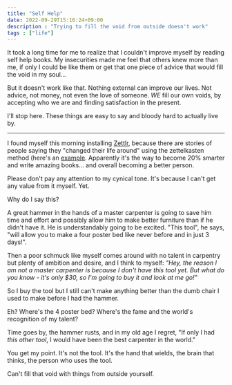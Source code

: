 ```yaml
---
title: "Self Help"
date: 2022-09-29T15:16:24+09:00
description : "Trying to fill the void from outside doesn't work"
tags : ["life"]
---
```


It took a long time for me to realize that I couldn't improve myself by
reading self help books. My insecurities made me feel that others knew
more than me, if only I could be like them or get that one piece of advice
that would fill the void in my soul...

But it doesn't work like that. Nothing external can improve our lives. Not
advice, not money, not even the love of someone. _WE_ fill our own voids,
by accepting who we are and finding satisfaction in the present.

I'll stop here. These things are easy to say and bloody hard to
actually live by.

---

I found myself this morning installing [Zettlr](https://www.zettlr.com/#), 
because there are stories of people saying they "changed their life
around" using the zettelkasten method (here's an
[example](https://www.bryanlee.net/blog/the-life-changing-magic-of-zettelkasten). Apparently it's
the way to become 20% smarter and write amazing books... and overall
becoming a better person.

Please don't pay any attention to my cynical tone. It's because I can't
get any value from it myself. Yet. 

Why do I say this?

A great hammer in the hands of a master carpenter is going to save him
time and effort and possibly allow him to make better furniture than if he
didn't have it. He is understandably going to be excited. "This tool", he
says, "will allow you to make a four poster bed like never before and in
just 3 days!".

Then a poor schmuck like myself  comes around with no talent in carpentry
but plenty of ambition and desire, and I think to myself: _"Hey, the
reason I am not a master carpenter is because I don't have this tool yet.
But what do you know - it's only $30, so I'm going to buy it and look at
me go!"_

So I buy the tool but I still can't make anything better than the dumb
chair I used to make before  I had the hammer. 

Eh? Where's the 4 poster bed? Where's the fame and the world's 
recognition of my talent? 

Time goes by, the hammer rusts, and in my old age I regret, "If only I had
_this other tool_, I would have been the best carpenter in the world."

You get my point. It's not the tool. It's the hand that wields, the brain
that thinks, the person who uses the tool.

Can't fill that void with things from outside yourself.

